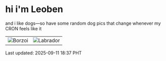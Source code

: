 # hi i'm Leoben

and i like dogs—so have some random dog pics that change whenever my CRON feels like it

|  |  |
|--------|----------|
| ![Borzoi](https://random-dog-vercel.vercel.app/api/random-borzoi?v=1757587055) | ![Labrador](https://random-dog-vercel.vercel.app/api/random-labrador?v=1757587055) |

Last updated: 2025-09-11 18:37 PHT
